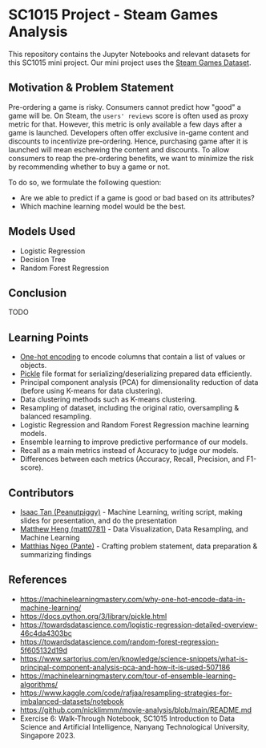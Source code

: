 # SC1015 Project - Steam Games Analysis

This repository contains the Jupyter Notebooks and relevant datasets for this SC1015 mini project. Our mini project uses
the [Steam Games Dataset](https://www.kaggle.com/datasets/trolukovich/steam-games-complete-dataset).

## Motivation & Problem Statement

Pre-ordering a game is risky. Consumers cannot predict how "good" a game will be. On Steam, the `users' reviews` score
is often used as proxy metric for that. However, this metric is only available a few days after a game is launched.
Developers often offer exclusive in-game content and discounts to incentivize pre-ordering. Hence, purchasing game after
it is launched will mean eschewing the content and discounts. To allow consumers to reap the pre-ordering benefits, we
want to minimize the risk by recommending whether to buy a game or not.

To do so, we formulate the following question:
* Are we able to predict if a game is good or bad based on its attributes?
* Which machine learning model would be the best.


## Models Used

* Logistic Regression
* Decision Tree
* Random Forest Regression

## Conclusion

TODO

## Learning Points

* [One-hot encoding](https://www.geeksforgeeks.org/ml-one-hot-encoding-of-datasets-in-python/) to encode columns that contain a list of values or objects.
* [Pickle](https://docs.python.org/3/library/pickle.html) file format for serializing/deserializing prepared data efficiently.
* Principal component analysis (PCA) for dimensionality reduction of data (before using K-means for data clustering).
* Data clustering methods such as K-means clustering.
* Resampling of dataset, including the original ratio, oversampling & balanced resampling.
* Logistic Regression and Random Forest Regression machine learning models.
* Ensemble learning to improve predictive performance of our models.
* Recall as a main metrics instead of Accuracy to judge our models. 
* Differences between each metrics (Accuracy, Recall, Precision, and F1-score).

## Contributors

* [Isaac Tan (Peanutpiggy)](https://github.com/Peanutpiggy) - Machine Learning, writing script, making slides for presentation, and do the presentation 
* [Matthew Heng (matt0781)](https://github.com/matt0781) - Data Visualization, Data Resampling, and Machine Learning
* [Matthias Ngeo (Pante)](https://github.com/Pante) - Crafting problem statement, data preparation & summarizing findings

## References
* https://machinelearningmastery.com/why-one-hot-encode-data-in-machine-learning/
* https://docs.python.org/3/library/pickle.html
* https://towardsdatascience.com/logistic-regression-detailed-overview-46c4da4303bc
* https://towardsdatascience.com/random-forest-regression-5f605132d19d
* https://www.sartorius.com/en/knowledge/science-snippets/what-is-principal-component-analysis-pca-and-how-it-is-used-507186
* https://machinelearningmastery.com/tour-of-ensemble-learning-algorithms/
* https://www.kaggle.com/code/rafjaa/resampling-strategies-for-imbalanced-datasets/notebook
* https://github.com/nicklimmm/movie-analysis/blob/main/README.md
* Exercise 6: Walk-Through Notebook, SC1015 Introduction to Data Science and Artificial Intelligence, Nanyang Technological University, Singapore 2023. 
